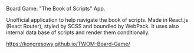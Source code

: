 
Board Game: "The Book of Scripts" App.

Unofficial application to help navigate the book of scripts. Made in React.js (React Router), styled by SCSS and boundled by WebPack. It uses also internal data base of scripts and render them conditionally.

https://kongresowy.github.io/TWOM-Board-Game/

